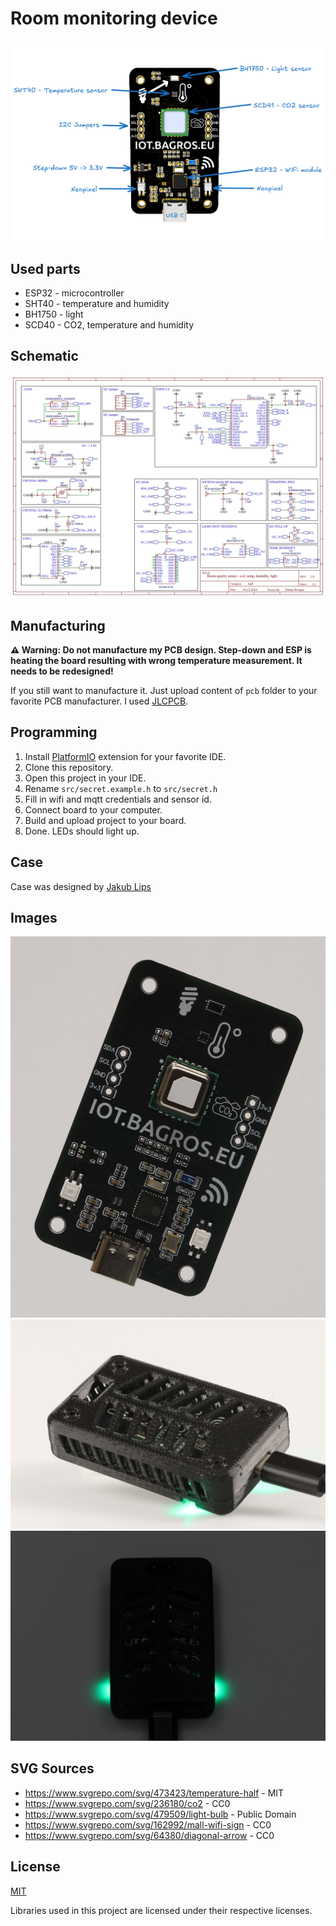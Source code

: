 # Room monitoring device

![Room monitoring device](./img/pcb-render.png)

## Used parts

- ESP32 - microcontroller
- SHT40 - temperature and humidity
- BH1750 - light
- SCD40 - CO2, temperature and humidity

## Schematic

![Schematic](./img/schematic.jpg)

## Manufacturing

**⚠️ Warning: Do not manufacture my PCB design. Step-down and ESP is heating the board resulting with wrong temperature measurement. It needs to be redesigned!**

If you still want to manufacture it. Just upload content of `pcb` folder to your favorite PCB manufacturer. I used [JLCPCB](https://jlcpcb.com/).

## Programming

1. Install [PlatformIO](https://platformio.org/) extension for your favorite IDE.
2. Clone this repository.
3. Open this project in your IDE.
4. Rename `src/secret.example.h` to `src/secret.h`
5. Fill in wifi and mqtt credentials and sensor id.
6. Connect board to your computer.
7. Build and upload project to your board.
8. Done. LEDs should light up.

## Case

Case was designed by [Jakub Lips](https://www.instagram.com/__li_po_/)

## Images

![PCB](./img/3.jpg)
![PCB](./img/5.jpg)
![PCB](./img/4.jpg)

## SVG Sources

- https://www.svgrepo.com/svg/473423/temperature-half - MIT
- https://www.svgrepo.com/svg/236180/co2 - CC0
- https://www.svgrepo.com/svg/479509/light-bulb - Public Domain
- https://www.svgrepo.com/svg/162992/mall-wifi-sign - CC0
- https://www.svgrepo.com/svg/64380/diagonal-arrow - CC0

## License

[MIT](./LICENSE)

Libraries used in this project are licensed under their respective licenses.
